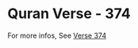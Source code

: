 # Quran Verse - 374 

For more infos, See [Verse 374](https://www.quranbookk.com/quran/search?q=374)